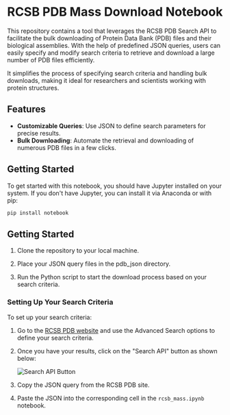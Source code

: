 # RCSB PDB Mass Download Notebook

This repository contains a tool that leverages the RCSB PDB Search API to facilitate the bulk downloading of Protein Data Bank (PDB) files and their biological assemblies. With the help of predefined JSON queries, users can easily specify and modify search criteria to retrieve and download a large number of PDB files efficiently.

It simplifies the process of specifying search criteria and handling bulk downloads, making it ideal for researchers and scientists working with protein structures.

## Features


- **Customizable Queries**: Use JSON to define search parameters for precise results.
- **Bulk Downloading**: Automate the retrieval and downloading of numerous PDB files in a few clicks.

## Getting Started

To get started with this notebook, you should have Jupyter installed on your system. If you don't have Jupyter, you can install it via Anaconda or with pip:

```bash
pip install notebook
```

## Getting Started

1. Clone the repository to your local machine.

2. Place your JSON query files in the pdb_json directory.

3. Run the Python script to start the download process based on your search criteria.

### Setting Up Your Search Criteria

To set up your search criteria:

1. Go to the [RCSB PDB website](https://www.rcsb.org) and use the Advanced Search options to define your search criteria.
2. Once you have your results, click on the "Search API" button as shown below:

   ![Search API Button](URL_TO_IMAGE)

3. Copy the JSON query from the RCSB PDB site.
4. Paste the JSON into the corresponding cell in the `rcsb_mass.ipynb` notebook.

